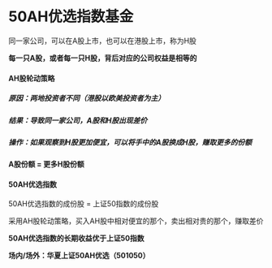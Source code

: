 # 50AH优选指数基金



同一家公司，可以在A股上市，也可以在港股上市，称为H股

**每一只A股，或者每一只H股，背后对应的公司权益是相等的**



#### AH股轮动策略

##### 原因：两地投资者不同（港股以欧美投资者为主）

##### 结果：导致同一家公司，A股和H股出现差价

##### 操作：如果观察到H股更加便宜，可以将手中的A股换成H股，赚取更多的份额

**A股份额 = 更多H股份额**



#### 50AH优选指数

50AH优选指数的成份股 = 上证50指数的成份股

采用AH股轮动策略，买入AH股中相对便宜的那个，卖出相对贵的那个，赚取差价



**50AH优选指数的长期收益优于上证50指数**



**场内/场外：华夏上证50AH优选（501050）**



